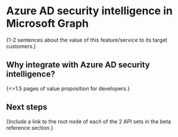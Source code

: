 # Azure AD security intelligence in Microsoft Graph

{1-2 sentences about the value of this feature/service to its target customers.} 

## Why integrate with Azure AD security intelligence?

{<=1.5 pages of value proposition for developers.}

## Next steps

{Include a link to the root node of each of the 2 API sets in the beta reference section.}